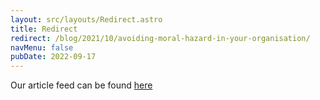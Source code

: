```yaml
---
layout: src/layouts/Redirect.astro
title: Redirect
redirect: /blog/2021/10/avoiding-moral-hazard-in-your-organisation/
navMenu: false
pubDate: 2022-09-17
---
```

<div>
Our article feed can be found <a href="/blog/2021/10/avoiding-moral-hazard-in-your-organisation/">here</a>
</div>
